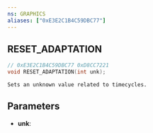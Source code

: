 ```yaml
---
ns: GRAPHICS
aliases: ["0xE3E2C1B4C59DBC77"]
---
```

## RESET_ADAPTATION

```c
// 0xE3E2C1B4C59DBC77 0xD8CC7221
void RESET_ADAPTATION(int unk);
```

```
Sets an unknown value related to timecycles.  
```

## Parameters
* **unk**: 

